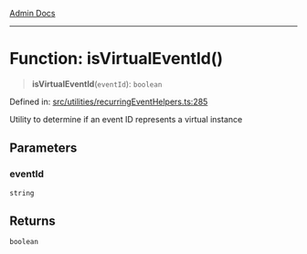 [Admin Docs](/)

***

# Function: isVirtualEventId()

> **isVirtualEventId**(`eventId`): `boolean`

Defined in: [src/utilities/recurringEventHelpers.ts:285](https://github.com/gautam-divyanshu/talawa-api/blob/7e7d786bbd7356b22a3ba5029601eed88ff27201/src/utilities/recurringEventHelpers.ts#L285)

Utility to determine if an event ID represents a virtual instance

## Parameters

### eventId

`string`

## Returns

`boolean`
